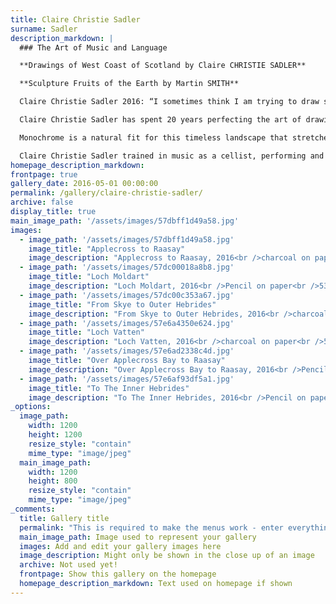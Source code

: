 ```yaml
---
title: Claire Christie Sadler
surname: Sadler
description_markdown: |
  ### The Art of Music and Language

  **Drawings of West Coast of Scotland by Claire CHRISTIE SADLER**

  **Sculpture Fruits of the Earth by Martin SMITH**

  Claire Christie Sadler 2016: “I sometimes think I am trying to draw silence”

  Claire Christie Sadler has spent 20 years perfecting the art of drawing. This exhibition celebrates her passion for the West Coast of Scotland – from Applecross to Raasay and Kkye, the Kyles of Bute, the Fairy Pools beneath the stark Black Cuillins – a particular wilderness where the landscape is constantly shifting as clouds drift across the mountains and ocean shoreline, pools of light glimmering momentarily through veils of shadow.

  Monochrome is a natural fit for this timeless landscape that stretches so far and forward of us, and complements Christie Sadler’s appetite for line and form.  Her spectrum from white to black is myriad and lends weight to the contemplative sensibility that is a consequence of solitary hours spent at one with the natural world.

  Claire Christie Sadler trained in music as a cellist, performing and teaching, but ultimately found herself as drawn to art as to music. She has not put the bow down, but attended Foundation and thereafter a Fine Arts Degree over five years.  For her, the act of music making and art are inextricably bound.  The art of playing and drawing are for her hewn from the same bough and the intention with which she draws the bow across the strings or graphite across paper, informs that ‘mark’.  She is captivated by the performative act of drawing.
homepage_description_markdown: 
frontpage: true
gallery_date: 2016-05-01 00:00:00
permalink: /gallery/claire-christie-sadler/
archive: false
display_title: true
main_image_path: '/assets/images/57dbff1d49a58.jpg'
images:
  - image_path: '/assets/images/57dbff1d49a58.jpg'
    image_title: "Applecross to Raasay"
    image_description: "Applecross to Raasay, 2016<br />charcoal on paper<br />&amp;pound;700"
  - image_path: '/assets/images/57dc00018a8b8.jpg'
    image_title: "Loch Moldart"
    image_description: "Loch Moldart, 2016<br />Pencil on paper<br />53 x 28 cm<br />&amp;pound;1500 SOLD"
  - image_path: '/assets/images/57dc00c353a67.jpg'
    image_title: "From Skye to Outer Hebrides"
    image_description: "From Skye to Outer Hebrides, 2016<br />charcoal on paper<br />57 x 28 cm<br />&amp;pound;600"
  - image_path: '/assets/images/57e6a4350e624.jpg'
    image_title: "Loch Vatten"
    image_description: "Loch Vatten, 2016<br />charcoal on paper<br />59 x 38 cm<br />&amp;pound;750"
  - image_path: '/assets/images/57e6ad2338c4d.jpg'
    image_title: "Over Applecross Bay to Raasay"
    image_description: "Over Applecross Bay to Raasay, 2016<br />Pencil on paper<br />73 x 46 cm<br />&amp;pound;1500"
  - image_path: '/assets/images/57e6af93df5a1.jpg'
    image_title: "To The Inner Hebrides"
    image_description: "To The Inner Hebrides, 2016<br />Pencil on paper<br />76 x 43 cm<br />&amp;pound;1500"
_options:
  image_path:
    width: 1200
    height: 1200
    resize_style: "contain"
    mime_type: "image/jpeg"
  main_image_path:
    width: 1200
    height: 800
    resize_style: "contain"
    mime_type: "image/jpeg"
_comments:
  title: Gallery title
  permalink: "This is required to make the menus work - enter everything in lower case, no digits, no spaces in this format /gallery/my-new-gallery/"
  main_image_path: Image used to represent your gallery
  images: Add and edit your gallery images here
  image_description: Might only be shown in the close up of an image
  archive: Not used yet!
  frontpage: Show this gallery on the homepage
  homepage_description_markdown: Text used on homepage if shown
---
```

